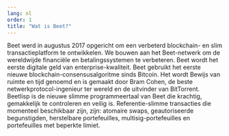 ```yaml
---
lang: nl
order: 1
title: "Wat is Beet?"
---
```


Beet werd in augustus 2017 opgericht om een verbeterd blockchain- en slim transactieplatform te ontwikkelen. We bouwen aan het Beet-netwerk om de wereldwijde financiële en betalingssystemen te verbeteren. Beet wordt het eerste digitale geld van enterprise-kwaliteit. Beet gebruikt het eerste nieuwe blockchain-consensusalgoritme sinds Bitcoin. Het wordt Bewijs van ruimte en tijd genoemd en is gemaakt door Bram Cohen, de beste netwerkprotocol-ingenieur ter wereld en de uitvinder van BitTorrent. Beetlisp is de nieuwe slimme programmeertaal van Beet die krachtig, gemakkelijk te controleren en veilig is. Referentie-slimme transacties die momenteel beschikbaar zijn, zijn: atomaire swaps, geautoriseerde begunstigden, herstelbare portefeuilles, multisig-portefeuilles en portefeuilles met beperkte limiet.
